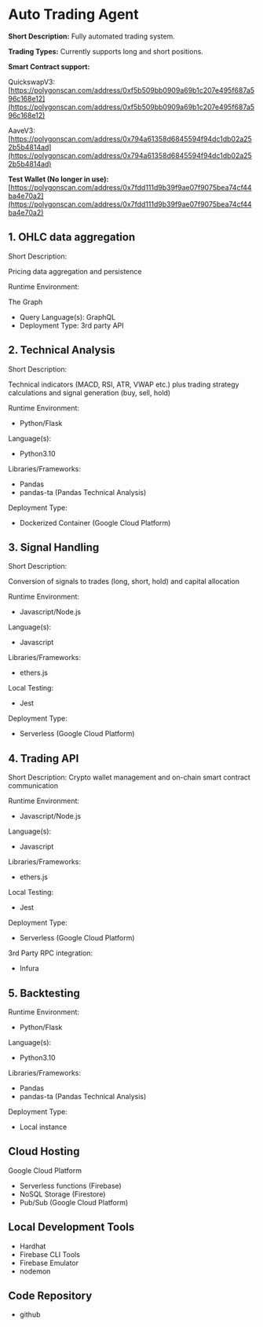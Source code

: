 # Auto Trading Agent

**Short Description:** Fully automated trading system.

**Trading Types:** Currently supports long and short positions.

**Smart Contract support:**

QuickswapV3: [https://polygonscan.com/address/0xf5b509bb0909a69b1c207e495f687a596c168e12](https://polygonscan.com/address/0xf5b509bb0909a69b1c207e495f687a596c168e12)

AaveV3: [https://polygonscan.com/address/0x794a61358d6845594f94dc1db02a252b5b4814ad](https://polygonscan.com/address/0x794a61358d6845594f94dc1db02a252b5b4814ad)

**Test Wallet (No longer in use):**
[https://polygonscan.com/address/0x7fdd111d9b39f9ae07f9075bea74cf44ba4e70a2](https://polygonscan.com/address/0x7fdd111d9b39f9ae07f9075bea74cf44ba4e70a2)

## 1. OHLC data aggregation

Short Description:

Pricing data aggregation and persistence

Runtime Environment:

The Graph

- Query Language(s): GraphQL
- Deployment Type: 3rd party API

## 2. Technical Analysis

Short Description:

Technical indicators (MACD, RSI, ATR, VWAP etc.) plus trading strategy calculations and signal generation (buy, sell, hold)

Runtime Environment:

- Python/Flask

Language(s):

- Python3.10

Libraries/Frameworks:

- Pandas
- pandas-ta (Pandas Technical Analysis)

Deployment Type:

- Dockerized Container (Google Cloud Platform)

## 3. Signal Handling

Short Description:

Conversion of signals to trades (long, short, hold) and capital allocation

Runtime Environment:

- Javascript/Node.js

Language(s):

- Javascript

Libraries/Frameworks:

- ethers.js

Local Testing:

- Jest

Deployment Type:

- Serverless (Google Cloud Platform)

## 4. Trading API

Short Description: Crypto wallet management and on-chain smart contract communication

Runtime Environment:

- Javascript/Node.js

Language(s):

- Javascript

Libraries/Frameworks:

- ethers.js

Local Testing:

- Jest

Deployment Type:

- Serverless (Google Cloud Platform)

3rd Party RPC integration:

- Infura

## 5. Backtesting

Runtime Environment:

- Python/Flask

Language(s):

- Python3.10

Libraries/Frameworks:

- Pandas
- pandas-ta (Pandas Technical Analysis)

Deployment Type:

- Local instance

## Cloud Hosting

Google Cloud Platform

- Serverless functions (Firebase)
- NoSQL Storage (Firestore)
- Pub/Sub (Google Cloud Platform)

## Local Development Tools

- Hardhat
- Firebase CLI Tools
- Firebase Emulator
- nodemon

## Code Repository

- github
